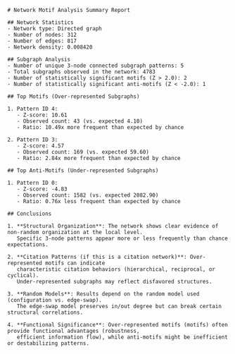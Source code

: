 
    # Network Motif Analysis Summary Report
    
    ## Network Statistics
    - Network type: Directed graph
    - Number of nodes: 312
    - Number of edges: 817
    - Network density: 0.008420
    
    ## Subgraph Analysis
    - Number of unique 3-node connected subgraph patterns: 5
    - Total subgraphs observed in the network: 4783
    - Number of statistically significant motifs (Z > 2.0): 2
    - Number of statistically significant anti-motifs (Z < -2.0): 1
    
    ## Top Motifs (Over-represented Subgraphs)
    
    1. Pattern ID 4:
       - Z-score: 10.61
       - Observed count: 43 (vs. expected 4.10)
       - Ratio: 10.49x more frequent than expected by chance
            
    2. Pattern ID 3:
       - Z-score: 4.57
       - Observed count: 169 (vs. expected 59.60)
       - Ratio: 2.84x more frequent than expected by chance
            
    ## Top Anti-Motifs (Under-represented Subgraphs)
    
    1. Pattern ID 0:
       - Z-score: -4.83
       - Observed count: 1582 (vs. expected 2082.90)
       - Ratio: 0.76x less frequent than expected by chance
            
    ## Conclusions
    
    1. **Structural Organization**: The network shows clear evidence of non-random organization at the local level. 
       Specific 3-node patterns appear more or less frequently than chance expectations.
    
    2. **Citation Patterns (if this is a citation network)**: Over-represented motifs can indicate 
       characteristic citation behaviors (hierarchical, reciprocal, or cyclical). 
       Under-represented subgraphs may reflect disfavored structures.
    
    3. **Random Models**: Results depend on the random model used (configuration vs. edge-swap). 
       The edge-swap model preserves in/out degree but can break certain structural correlations.
    
    4. **Functional Significance**: Over-represented motifs (motifs) often provide functional advantages (robustness, 
       efficient information flow), while anti-motifs might be inefficient or destabilizing patterns.
    